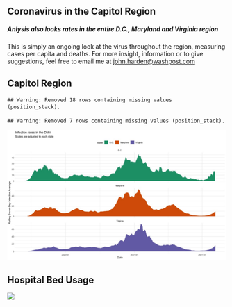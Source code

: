 Coronavirus in the Capitol Region
---------------------------------

##### Anlysis also looks rates in the entire D.C., Maryland and Virginia region

This is simply an ongoing look at the virus throughout the region,
measuring cases per capita and deaths. For more insight, information or
to give suggestions, feel free to email me at
<a href="mailto:john.harden@washpost.com" class="email">john.harden@washpost.com</a>

Capitol Region
--------------

    ## Warning: Removed 18 rows containing missing values (position_stack).

    ## Warning: Removed 7 rows containing missing values (position_stack).

![](README_files/figure-markdown_strict/dmv-1.png.jpeg)



Hospital Bed Usage
--------------
![](README_files/images/beds.jpeg)
